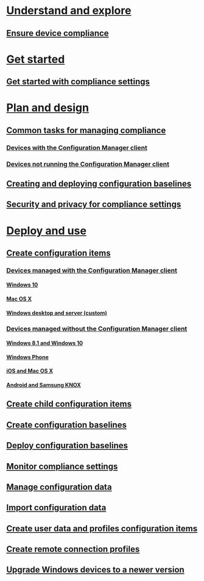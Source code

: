 # [Understand and explore](understand/ensure-device-compliance.md)
## [Ensure device compliance](understand/ensure-device-compliance.md)
# [Get started](get-started/get-started-with-compliance-settings.md)
## [Get started with compliance settings](get-started/get-started-with-compliance-settings.md)
# [Plan and design](plan-design/plan-for-and-configure-compliance-settings.md)
## [Common tasks for managing compliance](plan-design/common-tasks-for-managing-compliance.md)
### [Devices with the Configuration Manager client](plan-design/common-tasks-for-managing-compliance-on-devices-with-the-client.md)
### [Devices not running the Configuration Manager client](plan-design/common-tasks-for-managing-compliance-on-devices-not-running-the-client.md)
## [Creating and deploying configuration baselines](plan-design/common-tasks-for-creating-and-deploying-configuration-baselines.md)
## [Security and privacy for compliance settings](plan-design/security-and-privacy-for-compliance-settings.md)
# [Deploy and use](deploy-use/create-configuration-items.md)
## [Create configuration items](deploy-use/create-configuration-items.md)
### [Devices managed with the Configuration Manager client](deploy-use/configuration-items-for-devices-managed-with-the-client.md)
#### [Windows 10](deploy-use/create-configuration-items-for-windows-10-devices-managed-with-the-client.md)
#### [Mac OS X](deploy-use/create-configuration-items-for-mac-os-x-devices-managed-with-the-client.md)
#### [Windows desktop and server (custom)](deploy-use/create-custom-configuration-items-for-windows-desktop-and-server-computers-managed-with-the-client.md)
### [Devices managed without the Configuration Manager client](deploy-use/configuration-items-for-devices-managed-without-the-client.md)
#### [Windows 8.1 and Windows 10](deploy-use/create-configuration-items-for-windows-8.1-and-windows-10-devices-managed-without-the-client.md)
#### [Windows Phone](deploy-use/create-configuration-items-for-windows-phone-devices-managed-without-the-client.md)
#### [iOS and Mac OS X](deploy-use/create-configuration-items-for-ios-and-mac-os-x-devices-managed-without-the-client.md)
#### [Android and Samsung KNOX](deploy-use/create-configuration-items-for-android-and-samsung-knox-devices-managed-without-the-client.md)
## [Create child configuration items](deploy-use/create-child-configuration-items.md)
## [Create configuration baselines](deploy-use/create-configuration-baselines.md)
## [Deploy configuration baselines](deploy-use/deploy-configuration-baselines.md)
## [Monitor compliance settings](deploy-use/monitor-compliance-settings.md)
## [Manage configuration data](deploy-use/management-tasks-for-configuration-data.md)
## [Import configuration data](deploy-use/import-configuration-data.md)
## [Create user data and profiles configuration items](deploy-use/create-user-data-and-profiles-configuration-items.md)
## [Create remote connection profiles](deploy-use/create-remote-connection-profiles.md)
## [Upgrade Windows devices to a newer version](deploy-use/upgrade-windows-version.md)

